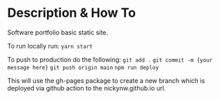 # Description & How To

Software portfolio basic static site.

To run locally run:
`yarn start`

To push to production do the following:
`git add .`
`git commit -m {your message here}`
`git push origin main`
`npm run deploy`

This will use the gh-pages package to create a new branch which is deployed via github action to the nickynw.github.io url.
